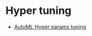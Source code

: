 # Hyper tuning
* [AutoML Hyper params tuning](https://medium.com/@mikkokotila/a-comprehensive-list-of-hyperparameter-optimization-tuning-solutions-88e067f19d9)
